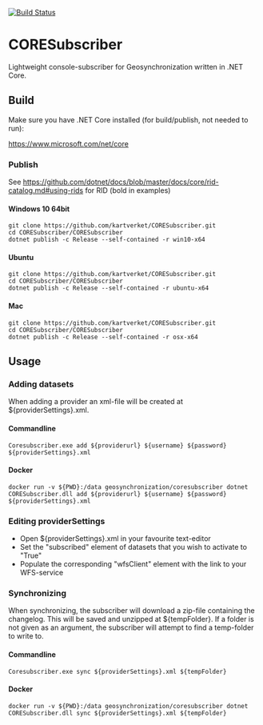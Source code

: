 [![Build Status](https://api.travis-ci.org/kartverket/CORESubscriber.svg?branch=master)](https://travis-ci.org/kartverket/CORESubscriber)

# CORESubscriber

Lightweight console-subscriber for Geosynchronization written in .NET Core.

## Build

Make sure you have .NET Core installed (for build/publish, not needed to run):

https://www.microsoft.com/net/core


### Publish

See https://github.com/dotnet/docs/blob/master/docs/core/rid-catalog.md#using-rids for RID (bold in examples)

#### Windows 10 64bit
```
git clone https://github.com/kartverket/CORESubscriber.git
cd CORESubscriber/CORESubscriber
dotnet publish -c Release --self-contained -r win10-x64
```

#### Ubuntu
```
git clone https://github.com/kartverket/CORESubscriber.git
cd CORESubscriber/CORESubscriber
dotnet publish -c Release --self-contained -r ubuntu-x64
```

#### Mac
```
git clone https://github.com/kartverket/CORESubscriber.git
cd CORESubscriber/CORESubscriber
dotnet publish -c Release --self-contained -r osx-x64
```

## Usage

### Adding datasets

When adding a provider an xml-file will be created at ${providerSettings}.xml.

#### Commandline
```
Coresubscriber.exe add ${providerurl} ${username} ${password} ${providerSettings}.xml
```

#### Docker
```
docker run -v ${PWD}:/data geosynchronization/coresubscriber dotnet  CORESubscriber.dll add ${providerurl} ${username} ${password} ${providerSettings}.xml
```

### Editing providerSettings

* Open ${providerSettings}.xml in your favourite text-editor
* Set the "subscribed" element of datasets that you wish to activate to "True"
* Populate the corresponding "wfsClient" element with the link to your WFS-service

### Synchronizing

When synchronizing, the subscriber will download a zip-file containing the changelog. This will be saved and unzipped at ${tempFolder}. If a folder is not given as an argument, the subscriber will attempt to find a temp-folder to write to.

#### Commandline

```
Coresubscriber.exe sync ${providerSettings}.xml ${tempFolder}
```

#### Docker
```
docker run -v ${PWD}:/data geosynchronization/coresubscriber dotnet CORESubscriber.dll sync ${providerSettings}.xml ${tempFolder}
```
